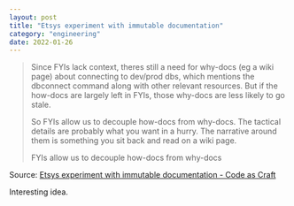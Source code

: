 ```yaml
---
layout: post
title: "Etsys experiment with immutable documentation"
category: "engineering"
date: 2022-01-26
---
```


> Since FYIs lack context, theres still a need for why-docs (eg a wiki page) about connecting to dev/prod dbs, which mentions the dbconnect  command along with other relevant resources. But if the how-docs are largely left in FYIs, those why-docs are less likely to go stale.
>
> So FYIs allow us to decouple how-docs from why-docs. The tactical details are probably what you want in a hurry. The narrative around them is something you sit back and read on a wiki page.
>
> FYIs allow us to decouple how-docs from why-docs

Source: [Etsys experiment with immutable documentation - Code as Craft](https://codeascraft.com/2018/10/10/etsys-experiment-with-immutable-documentation/)

Interesting idea.
